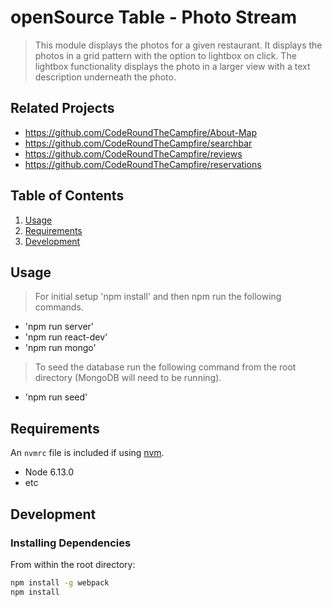 # openSource Table - Photo Stream

> This module displays the photos for a given restaurant. It displays the photos in a grid pattern with the option to lightbox on click. The lightbox functionality displays the photo in a larger view with a text description underneath the photo.

## Related Projects

  - https://github.com/CodeRoundTheCampfire/About-Map
  - https://github.com/CodeRoundTheCampfire/searchbar
  - https://github.com/CodeRoundTheCampfire/reviews
  - https://github.com/CodeRoundTheCampfire/reservations

## Table of Contents

1. [Usage](#Usage)
1. [Requirements](#requirements)
1. [Development](#development)

## Usage

> For initial setup 'npm install' and then npm run the following commands.
  - 'npm run server'
  - 'npm run react-dev'
  - 'npm run mongo'

> To seed the database run the following command from the root directory (MongoDB will need to be running).
  - 'npm run seed'

## Requirements

An `nvmrc` file is included if using [nvm](https://github.com/creationix/nvm).

- Node 6.13.0
- etc

## Development

### Installing Dependencies

From within the root directory:

```sh
npm install -g webpack
npm install
```

